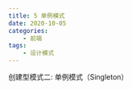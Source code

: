 ```yaml
---
title: 5 单例模式
date: 2020-10-05
categories:
    - 前端
tags:
	- 设计模式
---
```

创建型模式二: 单例模式（Singleton）
<!-- more -->

